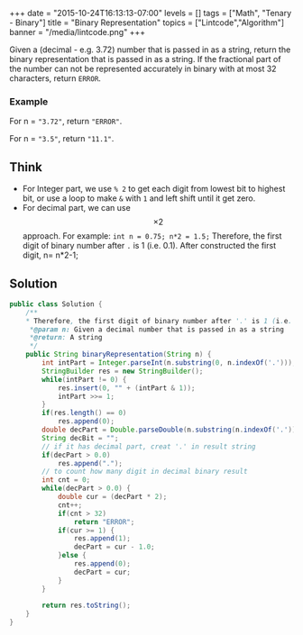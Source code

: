 +++
date = "2015-10-24T16:13:13-07:00"
levels = []
tags = ["Math", "Tenary - Binary"]
title = "Binary Representation"
topics = ["Lintcode","Algorithm"]
banner = "/media/lintcode.png"
+++

Given a (decimal - e.g. 3.72) number that is passed in as a string, return the binary representation that is passed in as a string. If the fractional part of the number can not be represented accurately in binary with at most 32 characters, return `ERROR`.

<!--more-->
### Example
For n = `"3.72"`, return `"ERROR"`.

For n = `"3.5"`, return `"11.1"`.


## Think
- For Integer part, we use `% 2` to get each digit from lowest bit to highest bit, or use a loop to make `&` with `1` and left shift until it get zero.
- For decimal part, we can use $$\times2$$ approach. For example: `int n = 0.75; n*2 = 1.5;` Therefore, the first digit of binary number after `.` is 1 (i.e. 0.1).  After constructed the first digit, n= n*2-1;
 

## Solution

```java
public class Solution {
    /**
    * Therefore, the first digit of binary number after '.' is 1 (i.e. 0.1).  After constructed the first digit, n= n*2-1 
     *@param n: Given a decimal number that is passed in as a string
     *@return: A string
     */
    public String binaryRepresentation(String n) {
        int intPart = Integer.parseInt(n.substring(0, n.indexOf('.')));
        StringBuilder res = new StringBuilder();
        while(intPart != 0) {
            res.insert(0, "" + (intPart & 1));
            intPart >>= 1;
        }
        if(res.length() == 0)
            res.append(0);
        double decPart = Double.parseDouble(n.substring(n.indexOf('.')));
        String decBit = "";
        // if it has decimal part, creat '.' in result string
        if(decPart > 0.0)
            res.append(".");
        // to count how many digit in decimal binary result
        int cnt = 0;
        while(decPart > 0.0) {
            double cur = (decPart * 2);
            cnt++;
            if(cnt > 32)
                return "ERROR";
            if(cur >= 1) {
                res.append(1);
                decPart = cur - 1.0;
            }else {
                res.append(0);
                decPart = cur;
            }
        }
        
        return res.toString();
    }
}
```